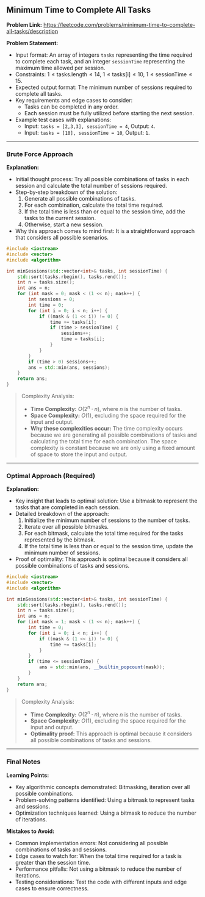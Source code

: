 ## Minimum Time to Complete All Tasks

**Problem Link:** https://leetcode.com/problems/minimum-time-to-complete-all-tasks/description

**Problem Statement:**
- Input format: An array of integers `tasks` representing the time required to complete each task, and an integer `sessionTime` representing the maximum time allowed per session.
- Constraints: $1 \leq \text{tasks.length} \leq 14$, $1 \leq \text{tasks[i]} \leq 10$, $1 \leq \text{sessionTime} \leq 15$.
- Expected output format: The minimum number of sessions required to complete all tasks.
- Key requirements and edge cases to consider:
  - Tasks can be completed in any order.
  - Each session must be fully utilized before starting the next session.
- Example test cases with explanations:
  - Input: `tasks = [2,3,3], sessionTime = 4`, Output: `4`.
  - Input: `tasks = [10], sessionTime = 10`, Output: `1`.

---

### Brute Force Approach

**Explanation:**
- Initial thought process: Try all possible combinations of tasks in each session and calculate the total number of sessions required.
- Step-by-step breakdown of the solution:
  1. Generate all possible combinations of tasks.
  2. For each combination, calculate the total time required.
  3. If the total time is less than or equal to the session time, add the tasks to the current session.
  4. Otherwise, start a new session.
- Why this approach comes to mind first: It is a straightforward approach that considers all possible scenarios.

```cpp
#include <iostream>
#include <vector>
#include <algorithm>

int minSessions(std::vector<int>& tasks, int sessionTime) {
    std::sort(tasks.rbegin(), tasks.rend());
    int n = tasks.size();
    int ans = n;
    for (int mask = 0; mask < (1 << n); mask++) {
        int sessions = 0;
        int time = 0;
        for (int i = 0; i < n; i++) {
            if ((mask & (1 << i)) != 0) {
                time += tasks[i];
                if (time > sessionTime) {
                    sessions++;
                    time = tasks[i];
                }
            }
        }
        if (time > 0) sessions++;
        ans = std::min(ans, sessions);
    }
    return ans;
}
```

> Complexity Analysis:
> - **Time Complexity:** $O(2^n \cdot n)$, where $n$ is the number of tasks.
> - **Space Complexity:** $O(1)$, excluding the space required for the input and output.
> - **Why these complexities occur:** The time complexity occurs because we are generating all possible combinations of tasks and calculating the total time for each combination. The space complexity is constant because we are only using a fixed amount of space to store the input and output.

---

### Optimal Approach (Required)

**Explanation:**
- Key insight that leads to optimal solution: Use a bitmask to represent the tasks that are completed in each session.
- Detailed breakdown of the approach:
  1. Initialize the minimum number of sessions to the number of tasks.
  2. Iterate over all possible bitmasks.
  3. For each bitmask, calculate the total time required for the tasks represented by the bitmask.
  4. If the total time is less than or equal to the session time, update the minimum number of sessions.
- Proof of optimality: This approach is optimal because it considers all possible combinations of tasks and sessions.

```cpp
#include <iostream>
#include <vector>
#include <algorithm>

int minSessions(std::vector<int>& tasks, int sessionTime) {
    std::sort(tasks.rbegin(), tasks.rend());
    int n = tasks.size();
    int ans = n;
    for (int mask = 1; mask < (1 << n); mask++) {
        int time = 0;
        for (int i = 0; i < n; i++) {
            if ((mask & (1 << i)) != 0) {
                time += tasks[i];
            }
        }
        if (time <= sessionTime) {
            ans = std::min(ans, __builtin_popcount(mask));
        }
    }
    return ans;
}
```

> Complexity Analysis:
> - **Time Complexity:** $O(2^n \cdot n)$, where $n$ is the number of tasks.
> - **Space Complexity:** $O(1)$, excluding the space required for the input and output.
> - **Optimality proof:** This approach is optimal because it considers all possible combinations of tasks and sessions.

---

### Final Notes

**Learning Points:**
- Key algorithmic concepts demonstrated: Bitmasking, iteration over all possible combinations.
- Problem-solving patterns identified: Using a bitmask to represent tasks and sessions.
- Optimization techniques learned: Using a bitmask to reduce the number of iterations.

**Mistakes to Avoid:**
- Common implementation errors: Not considering all possible combinations of tasks and sessions.
- Edge cases to watch for: When the total time required for a task is greater than the session time.
- Performance pitfalls: Not using a bitmask to reduce the number of iterations.
- Testing considerations: Test the code with different inputs and edge cases to ensure correctness.